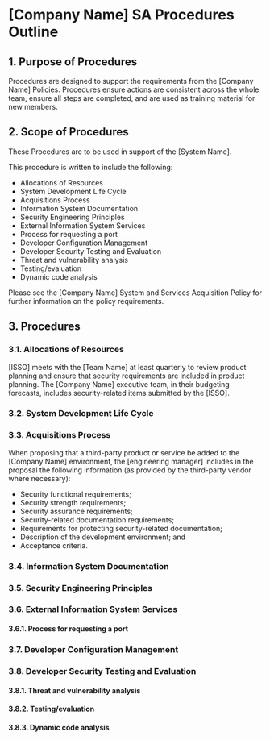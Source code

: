 # [Company Name] SA Procedures Outline
## 1.	Purpose of Procedures
Procedures are designed to support the requirements from the [Company Name] Policies.  Procedures ensure actions are consistent across the whole team, ensure all steps are completed, and are used as training material for new members.

## 2.	Scope of Procedures
These Procedures are to be used in support of the [System Name].

This procedure is written to include the following:
* Allocations of Resources
* System Development Life Cycle
* Acquisitions Process
* Information System Documentation
* Security Engineering Principles
* External Information System Services
 * Process for requesting a port
* Developer Configuration Management
* Developer Security Testing and Evaluation
 * Threat and vulnerability analysis
 * Testing/evaluation
 * Dynamic code analysis

Please see the [Company Name] System and Services Acquisition  Policy for further information on the policy requirements.

## 3. Procedures
### 3.1.	Allocations of Resources
[ISSO] meets with the [Team Name] at least quarterly to review product planning and ensure that security requirements are included in product planning.
The [Company Name] executive team, in their budgeting forecasts, includes security-related items submitted by the [ISSO].

### 3.2.	System Development Life Cycle
### 3.3.	Acquisitions Process
When proposing that a third-party product or service be added to the [Company Name] environment, the [engineering manager] includes in the proposal the following information (as provided by the third-party vendor where necessary):
* Security functional requirements;
* Security strength requirements;
* Security assurance requirements;
* Security-related documentation requirements;
* Requirements for protecting security-related documentation;
* Description of the development environment; and
* Acceptance criteria.

### 3.4.	Information System Documentation
### 3.5.	Security Engineering Principles
### 3.6.	External Information System Services
#### 3.6.1.	Process for requesting a port
### 3.7.	Developer Configuration Management
### 3.8.	Developer Security Testing and Evaluation
#### 3.8.1.	Threat and vulnerability analysis
#### 3.8.2.	Testing/evaluation
#### 3.8.3.	Dynamic code analysis
